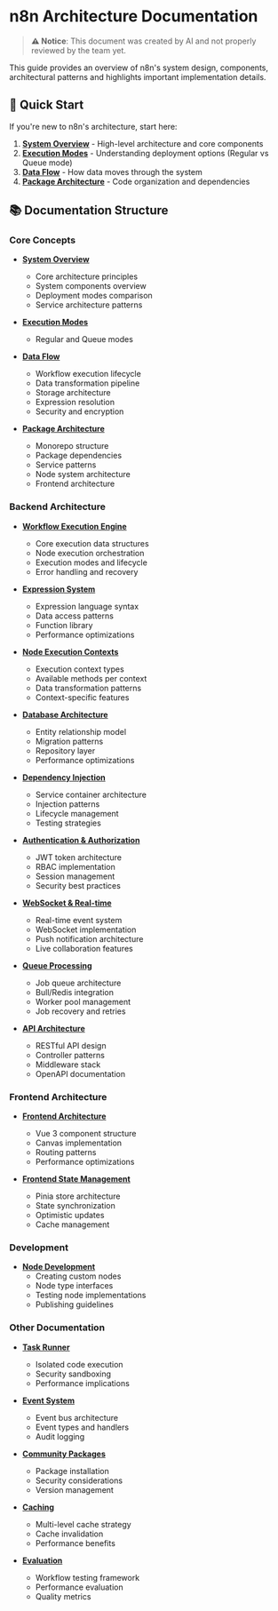 # n8n Architecture Documentation

> **⚠️ Notice**: This document was created by AI and not properly reviewed by the team yet.

This guide provides an overview of n8n's system design, components, architectural patterns and highlights important implementation details.

## 🚀 Quick Start

If you're new to n8n's architecture, start here:

1. **[System Overview](./system-overview.md)** - High-level architecture and core components
2. **[Execution Modes](./execution-modes.md)** - Understanding deployment options (Regular vs Queue mode)
3. **[Data Flow](./data-flow.md)** - How data moves through the system
4. **[Package Architecture](./package-architecture.md)** - Code organization and dependencies

## 📚 Documentation Structure

### Core Concepts

- **[System Overview](./system-overview.md)**
  - Core architecture principles
  - System components overview
  - Deployment modes comparison
  - Service architecture patterns

- **[Execution Modes](./execution-modes.md)**
  - Regular and Queue modes

- **[Data Flow](./data-flow.md)**
  - Workflow execution lifecycle
  - Data transformation pipeline
  - Storage architecture
  - Expression resolution
  - Security and encryption

- **[Package Architecture](./package-architecture.md)**
  - Monorepo structure
  - Package dependencies
  - Service patterns
  - Node system architecture
  - Frontend architecture

### Backend Architecture

- **[Workflow Execution Engine](./workflow-execution-engine.md)**
  - Core execution data structures
  - Node execution orchestration
  - Execution modes and lifecycle
  - Error handling and recovery

- **[Expression System](./expression-system.md)**
  - Expression language syntax
  - Data access patterns
  - Function library
  - Performance optimizations

- **[Node Execution Contexts](./node-execution-contexts.md)**
  - Execution context types
  - Available methods per context
  - Data transformation patterns
  - Context-specific features

- **[Database Architecture](./database-architecture.md)**
  - Entity relationship model
  - Migration patterns
  - Repository layer
  - Performance optimizations

- **[Dependency Injection](./dependency-injection.md)**
  - Service container architecture
  - Injection patterns
  - Lifecycle management
  - Testing strategies

- **[Authentication & Authorization](./authentication-authorization.md)**
  - JWT token architecture
  - RBAC implementation
  - Session management
  - Security best practices

- **[WebSocket & Real-time](./websocket-realtime.md)**
  - Real-time event system
  - WebSocket implementation
  - Push notification architecture
  - Live collaboration features

- **[Queue Processing](./queue-processing.md)**
  - Job queue architecture
  - Bull/Redis integration
  - Worker pool management
  - Job recovery and retries

- **[API Architecture](./api-architecture.md)**
  - RESTful API design
  - Controller patterns
  - Middleware stack
  - OpenAPI documentation

### Frontend Architecture

- **[Frontend Architecture](./frontend-architecture.md)**
  - Vue 3 component structure
  - Canvas implementation
  - Routing patterns
  - Performance optimizations

- **[Frontend State Management](./frontend-state-management.md)**
  - Pinia store architecture
  - State synchronization
  - Optimistic updates
  - Cache management

### Development

- **[Node Development](./node-development.md)**
  - Creating custom nodes
  - Node type interfaces
  - Testing node implementations
  - Publishing guidelines

### Other Documentation

- **[Task Runner](./task-runner.md)**
  - Isolated code execution
  - Security sandboxing
  - Performance implications

- **[Event System](./event-system.md)**
  - Event bus architecture
  - Event types and handlers
  - Audit logging

- **[Community Packages](./community-packages.md)**
  - Package installation
  - Security considerations
  - Version management

- **[Caching](./caching.md)**
  - Multi-level cache strategy
  - Cache invalidation
  - Performance benefits

- **[Evaluation](./evaluation.md)**
  - Workflow testing framework
  - Performance evaluation
  - Quality metrics
